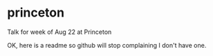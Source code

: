 # princeton
Talk for week of Aug 22 at Princeton

OK, here is a readme so github will stop complaining I don't have one.
